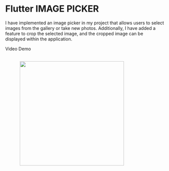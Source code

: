 # Flutter IMAGE PICKER

I have implemented an image picker in my project that allows users to select images from the gallery or take new photos. Additionally, I have added a feature to crop the selected image, and the cropped image can be displayed within the application.

Video Demo

<br />
<div>
  &emsp;&emsp;&emsp;
  <img src="https://github.com/RadityaRevanto/image_picker/blob/develop/assets/image_picker.gif" width="330">
</div>
